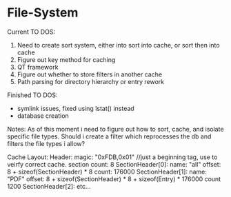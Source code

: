 # File-System
Current TO DOS:
1. Need to create sort system, either into sort into cache, or sort then into cache
3. Figure out key method for caching
4. QT framework
5. Figure out whether to store filters in another cache
6. Path parsing for directory hierarchy or entry rework

Finished TO DOS:
- symlink issues, fixed using lstat() instead
- database creation

Notes:
As of this moment i need to figure out how to sort, cache, and isolate specific file types. Should i create a filter which reprocesses the db and filters the file types i allow?

Cache Layout:
Header:
    magic: "0xFDB,0x01" //just a beginning tag, use to veirfy correct cache.
    section count: 8
SectionHeader[0]:
    name: "all"
    offset: 8 + sizeof(SectionHeader) * 8
    count: 176000
SectionHeader[1]:
    name: "PDF"
    offset: 8 + sizeof(SectionHeader) * 8 + sizeof(Entry) * 176000
    count 1200
SectionHeader[2]:
    etc...